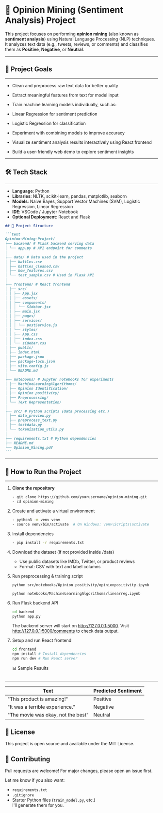 # 🧠 Opinion Mining (Sentiment Analysis) Project

This project focuses on performing **opinion mining** (also known as **sentiment analysis**) using Natural Language Processing (NLP) techniques. It analyzes text data (e.g., tweets, reviews, or comments) and classifies them as **Positive**, **Negative**, or **Neutral**.

---

## 📌 Project Goals

---

- Clean and preprocess raw text data for better quality

- Extract meaningful features from text for model input

- Train machine learning models individually, such as:

- Linear Regression for sentiment prediction

- Logistic Regression for classification

- Experiment with combining models to improve accuracy

- Visualize sentiment analysis results interactively using React frontend

- Build a user-friendly web demo to explore sentiment insights

---

## 🛠️ Tech Stack

---

- **Language**: Python
- **Libraries**: NLTK, scikit-learn, pandas, matplotlib, seaborn
- **Models**: Naive Bayes, Support Vector Machines (SVM), Logistic Regression, Linear Regression
- **IDE**: VSCode / Jupyter Notebook
- **Optional Deployment**: React and Flask

````markdown
## 📁 Project Structure

```text
Opinion-Mining-Project/
├── backend/ # Flask backend serving data
│ └── app.py # API endpoint for comments
│
├── data/ # Data used in the project
│ ├── battles.csv
│ ├── battles_cleaned.csv
│ ├── bow_features.csv
│ └── test_sample.csv # Used in Flask API
│
├── frontend/ # React frontend
│ ├── src/
│ │ ├── App.jsx
│ │ ├── assets/
│ │ ├── components/
│ │ │ └── Sidebar.jsx
│ │ ├── main.jsx
│ │ ├── pages/
│ │ ├── services/
│ │ │ └── postService.js
│ │ └── styles/
│ │ ├── App.css
│ │ ├── index.css
│ │ └── sidebar.css
│ ├── public/
│ ├── index.html
│ ├── package.json
│ ├── package-lock.json
│ ├── vite.config.js
│ └── README.md
│
├── notebooks/ # Jupyter notebooks for experiments
│ ├── MachineLearningAlgorithoms/
│ ├── Opinion Identification/
│ ├── Opinion positivity/
│ ├── Preprocessing/
│ └── Text Representation/
│
├── src/ # Python scripts (data processing etc.)
│ ├── data_preview.py
│ ├── preprocess_text.py
│ ├── testdata.py
│ └── tokenization_utils.py
│
├── requirements.txt # Python dependencies
├── README.md
└── Opinion_Mining.pdf
```
````

---

## 🚀 How to Run the Project

---

1. **Clone the repository**
   ```bash
   - git clone https://github.com/yourusername/opinion-mining.git
   - cd opinion-mining
   ```
2. Create and activate a virtual environment
   ```bash
   - python3 -m venv venv
   - source venv/bin/activate  # On Windows: venv\Scripts\activate
   ```
3. Install dependencies
   ```bash
   - pip install -r requirements.txt
   ```
4. Download the dataset (if not provided inside /data)
   - Use public datasets like IMDb, Twitter, or product reviews
   - Format: CSV with text and label columns
5. Run preprocessing & training script

   ```bash
   python src/notebooks/Opinion positivity/opinionpositivity.ipynb

   python notebooks/MachineLearningAlgorithoms/linearreg.ipynb
   ```

6. Run Flask backend API

   ```bash
   cd backend
   python app.py
   ```

   The backend server will start on http://127.0.0.1:5000.
   Visit http://127.0.0.1:5000/comments to check data output.

7. Setup and run React frontend
   ```bash
   cd frontend
   npm install # Install dependencies
   npm run dev # Run React server
   ```
   📊 Sample Results
   ```

---

| Text                               | Predicted Sentiment |
| ---------------------------------- | ------------------- |
| "This product is amazing!"         | Positive            |
| "It was a terrible experience."    | Negative            |
| "The movie was okay, not the best" | Neutral             |

## 📜 License

This project is open source and available under the MIT License.

## 🤝 Contributing

Pull requests are welcome! For major changes, please open an issue first.

Let me know if you also want:

- `requirements.txt`
- `.gitignore`
- Starter Python files (`train_model.py`, etc.)  
  I'll generate them for you.
